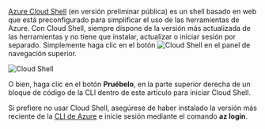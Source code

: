
[Azure Cloud Shell](../articles/cloud-shell/quickstart.md) (en versión preliminar pública) es un shell basado en web que está preconfigurado para simplificar el uso de las herramientas de Azure. Con Cloud Shell, siempre dispone de la versión más actualizada de las herramientas y no tiene que instalar, actualizar o iniciar sesión por separado. Simplemente haga clic en el botón ![Cloud Shell](./media/cloud-shell-try-it/cs-button.png) en el panel de navegación superior. 

![Cloud Shell](./media/cloud-shell-try-it/cloud-shell.png)
 
O bien, haga clic en el botón **Pruébelo**, en la parte superior derecha de un bloque de código de la CLI dentro de este artículo para iniciar Cloud Shell.

Si prefiere no usar Cloud Shell, asegúrese de haber instalado la versión más reciente de la [CLI de Azure](/cli/azure/install-azure-cli) e inicie sesión mediante el comando **az login**.







